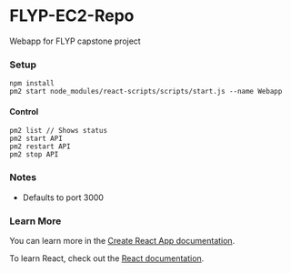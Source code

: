 # FLYP-EC2-Repo
Webapp for FLYP capstone project

### Setup

```
npm install
pm2 start node_modules/react-scripts/scripts/start.js --name Webapp
```

#### Control
```
pm2 list // Shows status
pm2 start API
pm2 restart API
pm2 stop API
```

### Notes
* Defaults to port 3000

### Learn More

You can learn more in the [Create React App documentation](https://facebook.github.io/create-react-app/docs/getting-started).

To learn React, check out the [React documentation](https://reactjs.org/).
